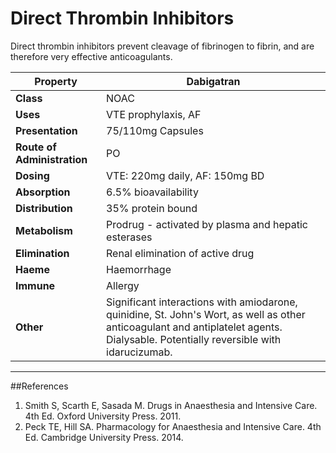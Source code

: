 # Direct Thrombin Inhibitors

Direct thrombin inhibitors prevent cleavage of fibrinogen to fibrin, and are therefore very effective anticoagulants.

|Property|Dabigatran
|--|--|
|**Class**|NOAC
|**Uses**|VTE prophylaxis, AF
|**Presentation**|75/110mg Capsules
|**Route of Administration**|PO
|**Dosing**|VTE: 220mg daily, AF: 150mg BD
|**Absorption**|6.5% bioavailability
|**Distribution**|35% protein bound
|**Metabolism**|Prodrug - activated by plasma and hepatic esterases
|**Elimination**|Renal elimination of active drug
|**Haeme**|Haemorrhage
|**Immune**|Allergy
|**Other**|Significant interactions with amiodarone, quinidine, St. John's Wort, as well as other anticoagulant and antiplatelet agents. Dialysable. Potentially reversible with idarucizumab.

---
##References
1. Smith S, Scarth E, Sasada M. Drugs in Anaesthesia and Intensive Care. 4th Ed. Oxford University Press. 2011.
2. Peck TE, Hill SA. Pharmacology for Anaesthesia and Intensive Care. 4th Ed. Cambridge University Press. 2014.  
